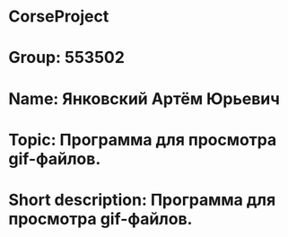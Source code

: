 # CorseProject
# Group: 553502
# Name: Янковский Артём Юрьевич
# Topic: Программа для просмотра gif-файлов. 
# Short description: Программа для просмотра gif-файлов. 
